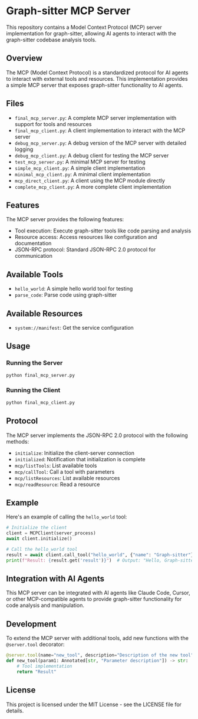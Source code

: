 # Graph-sitter MCP Server

This repository contains a Model Context Protocol (MCP) server implementation for graph-sitter, allowing AI agents to interact with the graph-sitter codebase analysis tools.

## Overview

The MCP (Model Context Protocol) is a standardized protocol for AI agents to interact with external tools and resources. This implementation provides a simple MCP server that exposes graph-sitter functionality to AI agents.

## Files

- `final_mcp_server.py`: A complete MCP server implementation with support for tools and resources
- `final_mcp_client.py`: A client implementation to interact with the MCP server
- `debug_mcp_server.py`: A debug version of the MCP server with detailed logging
- `debug_mcp_client.py`: A debug client for testing the MCP server
- `test_mcp_server.py`: A minimal MCP server for testing
- `simple_mcp_client.py`: A simple client implementation
- `minimal_mcp_client.py`: A minimal client implementation
- `mcp_direct_client.py`: A client using the MCP module directly
- `complete_mcp_client.py`: A more complete client implementation

## Features

The MCP server provides the following features:

- Tool execution: Execute graph-sitter tools like code parsing and analysis
- Resource access: Access resources like configuration and documentation
- JSON-RPC protocol: Standard JSON-RPC 2.0 protocol for communication

## Available Tools

- `hello_world`: A simple hello world tool for testing
- `parse_code`: Parse code using graph-sitter

## Available Resources

- `system://manifest`: Get the service configuration

## Usage

### Running the Server

```bash
python final_mcp_server.py
```

### Running the Client

```bash
python final_mcp_client.py
```

## Protocol

The MCP server implements the JSON-RPC 2.0 protocol with the following methods:

- `initialize`: Initialize the client-server connection
- `initialized`: Notification that initialization is complete
- `mcp/listTools`: List available tools
- `mcp/callTool`: Call a tool with parameters
- `mcp/listResources`: List available resources
- `mcp/readResource`: Read a resource

## Example

Here's an example of calling the `hello_world` tool:

```python
# Initialize the client
client = MCPClient(server_process)
await client.initialize()

# Call the hello_world tool
result = await client.call_tool("hello_world", {"name": "Graph-sitter"})
print(f"Result: {result.get('result')}")  # Output: "Hello, Graph-sitter!"
```

## Integration with AI Agents

This MCP server can be integrated with AI agents like Claude Code, Cursor, or other MCP-compatible agents to provide graph-sitter functionality for code analysis and manipulation.

## Development

To extend the MCP server with additional tools, add new functions with the `@server.tool` decorator:

```python
@server.tool(name="new_tool", description="Description of the new tool")
def new_tool(param1: Annotated[str, "Parameter description"]) -> str:
    # Tool implementation
    return "Result"
```

## License

This project is licensed under the MIT License - see the LICENSE file for details.

